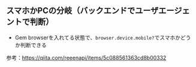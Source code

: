 ## スマホかPCの分岐（バックエンドでユーザエージェントで判断）
- Gem browserを入れてる状態で、`browser.device.mobile?`でスマホかどうか判断できる

参考：https://qiita.com/reeenapi/items/5c088561363cd8b00332
